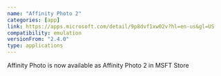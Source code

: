 ```yaml
---
name: "Affinity Photo 2"
categories: [app]
link: https://apps.microsoft.com/detail/9p8dvf1xw02v?hl=en-us&gl=US
compatibility: emulation
versionFrom: "2.4.0"
type: applications
---
```


Affinity Photo is now available as Affinity Photo 2 in MSFT Store